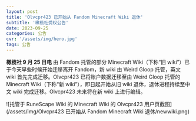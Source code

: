 ```yaml
---
layout: post
title: 'Olvcpr423 已开始从 Fandom Minecraft Wiki 退休'
subtitle: '橄榄社受权公告'
date: 2023-09-25
categories: 公告
cvr: '/assets/img/hero.jpg'
tags: 公告
---
```

**橄榄社 9 月 25 日电**  由 Fandom 托管的部分 Minecraft Wiki（下称“旧 wiki”）已于今天早些时候开始迁移离开 Fandom，新 wiki 由 Weird Gloop 托管，英文 wiki 首先完成迁移。Olvcpr423 已将账户数据迁移至由 Weird Gloop 托管的 Minecraft Wiki（下称“新 wiki”），即日起开始从旧 wiki 退休，退休进程持续至中文 wiki 完成迁移。Olvcpr423 未来将在新 wiki 上进行编辑。

![托管于 RuneScape Wiki 的 Minecraft Wiki 的 Olvcpr423 用户页截图](/assets/img/Olvcpr423 已开始从 Fandom Minecraft Wiki 退休/newwiki.png)
